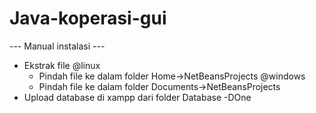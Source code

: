 # Java-koperasi-gui
--- Manual instalasi ---
- Ekstrak file
@linux
  - Pindah file ke dalam folder Home->NetBeansProjects 
@windows
  - Pindah file ke dalam folder Documents->NetBeansProjects
- Upload database di xampp dari folder Database
-DOne
